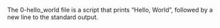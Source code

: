 The 0-hello_world file is a script that prints “Hello, World”, followed by a new line to the standard output.